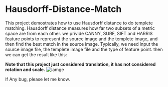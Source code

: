 # Hausdorff-Distance-Match
This project demostrates how to use Hausdorff distance to do templete matching. Hausdorff distance measures how far two subsets of a metric space are from each other. we privide CANNY, SURF, SIFT and HARRIS feature points to represent the source image and the templete image, and then find the best match in the source image.
Typically, we need input the source image file, the templete image file and the type of feature point. then we can get the result like this:

**Note that this project just considered translation, it has not considered rotation and scale.**
![iamge](https://github.com/arohamirai/Hausdorff-Distance-Match/blob/master/haus/lsresult0.png)

If Any bug, please let me know.
